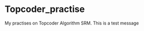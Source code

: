 Topcoder_practise
=================

My practises on Topcoder Algorithm SRM.
This is a test message
